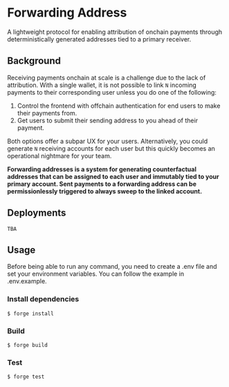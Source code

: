 # Forwarding Address

A lightweight protocol for enabling attribution of onchain payments through deterministically generated addresses tied to a primary receiver.

## Background

Receiving payments onchain at scale is a challenge due to the lack of attribution. With a single wallet, it is not possible to link `N` incoming payments to their corresponding user unless you do one of the following:

1. Control the frontend with offchain authentication for end users to make their payments from.
2. Get users to submit their sending address to you ahead of their payment.

Both options offer a subpar UX for your users. Alternatively, you could generate `N` receiving accounts for each user but this quickly becomes an operational nightmare for your team.

**Forwarding addresses is a system for generating counterfactual addresses that can be assigned to each user and immutably tied to your primary account. Sent payments to a forwarding address can be permissionlessly triggered to always sweep to the linked account.**

## Deployments

```
TBA
```

## Usage

Before being able to run any command, you need to create a .env file and set your environment variables. You can follow the example in .env.example.

### Install dependencies

```shell
$ forge install
```

### Build

```shell
$ forge build
```

### Test

```shell
$ forge test
```

